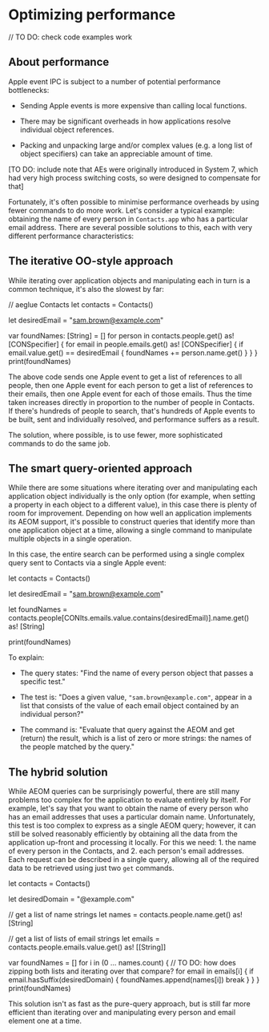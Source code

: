 # Optimizing performance

// TO DO: check code examples work

## About performance

Apple event IPC is subject to a number of potential performance bottlenecks:

* Sending Apple events is more expensive than calling local functions.

* There may be significant overheads in how applications resolve individual object references.

* Packing and unpacking large and/or complex values (e.g. a long list of object specifiers) can take an appreciable amount of time.

[TO DO: include note that AEs were originally introduced in System 7, which had very high process switching costs, so were designed to compensate for that]

Fortunately, it's often possible to minimise performance overheads by using fewer commands to do more work. Let's consider a typical example: obtaining the name of every person in `Contacts.app` who has a particular email address. There are several possible solutions to this, each with very different performance characteristics:


## The iterative OO-style approach

While iterating over application objects and manipulating each in turn is a common technique, it's also the slowest by far:

  // aeglue Contacts
  let contacts = Contacts()

  let desiredEmail = "sam.brown@example.com"
    
  var foundNames: [String] = []
  for person in contacts.people.get() as! [CONSpecifier] {
      for email in people.emails.get() as! [CONSpecifier] {
          if email.value.get() == desiredEmail {
              foundNames += person.name.get()
          }
      }
  }
  print(foundNames)

The above code sends one Apple event to get a list of references to all people, then one Apple event for each person to get a list of references to their emails, then one Apple event for each of those emails. Thus the time taken increases directly in proportion to the number of people in Contacts. If there's hundreds of people to search, that's hundreds of Apple events to be built, sent and individually resolved, and performance suffers as a result.

The solution, where possible, is to use fewer, more sophisticated commands to do the same job.


## The smart query-oriented approach

While there are some situations where iterating over and manipulating each application object individually is the only option (for example, when setting a property in each object to a different value), in this case there is plenty of room for improvement. Depending on how well an application implements its AEOM support, it's possible to construct queries that identify more than one application object at a time, allowing a single command to manipulate multiple objects in a single operation.

In this case, the entire search can be performed using a single complex query sent to Contacts via a single Apple event:

  let contacts = Contacts()
    
  let desiredEmail = "sam.brown@example.com"
    
  let foundNames = contacts.people[CONIts.emails.value.contains(desiredEmail)].name.get() as! [String]

  print(foundNames)

To explain:

* The query states: "Find the name of every person object that passes a specific test."

* The test is: "Does a given value, `"sam.brown@example.com"`, appear in a list that consists of the value of each email object contained by an individual person?"

* The command is: "Evaluate that query against the AEOM and get (return) the result, which is a list of zero or more strings: the names of the people matched by the query."



## The hybrid solution

While AEOM queries can be surprisingly powerful, there are still many problems too complex for the application to evaluate entirely by itself. For example, let's say that you want to obtain the name of every person who has an email addresses that uses a particular domain name. Unfortunately, this test is too complex to express as a single AEOM query; however, it can still be solved reasonably efficiently by obtaining all the data from the application up-front and processing it locally. For this we need: 1. the name of every person in the Contacts, and 2. each person's email addresses. Each request can be described in a single query, allowing all of the required data to be retrieved using just two `get` commands.

  let contacts = Contacts()
    
  let desiredDomain = "@example.com"

  // get a list of name strings
  let names = contacts.people.name.get() as! [String]

  // get a list of lists of email strings
  let emails = contacts.people.emails.value.get() as! [[String]]

  var foundNames = []
  for i in (0 ... names.count) { // TO DO: how does zipping both lists and iterating over that compare?
      for email in emails[i] {
          if email.hasSuffix(desiredDomain) {
              foundNames.append(names[i])
              break
          }
      }
  }
  print(foundNames)

This solution isn't as fast as the pure-query approach, but is still far more efficient than iterating over and manipulating every person and email element one at a time.

